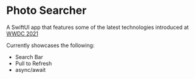 # Photo Searcher

A SwiftUI app that features some of the latest technologies introduced at [WWDC 2021](https://developer.apple.com/wwdc21/sessions/)

Currently showcases the following:
- Search Bar
- Pull to Refresh
- async/await
